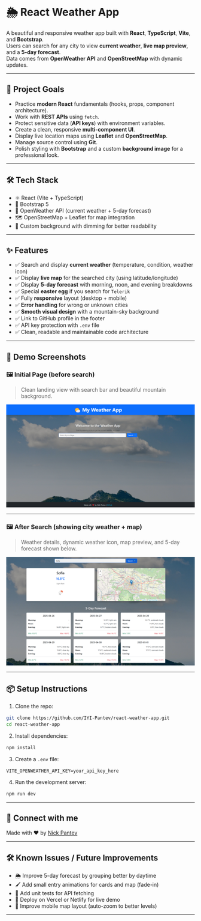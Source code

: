 # 🌦️ React Weather App

A beautiful and responsive weather app built with **React**, **TypeScript**, **Vite**, and **Bootstrap**.  
Users can search for any city to view **current weather**, **live map preview**, and a **5-day forecast**.  
Data comes from **OpenWeather API** and **OpenStreetMap** with dynamic updates.

---

## 🚀 Project Goals

- Practice **modern React** fundamentals (hooks, props, component architecture).
- Work with **REST APIs** using `fetch`.
- Protect sensitive data (**API keys**) with environment variables.
- Create a clean, responsive **multi-component UI**.
- Display live location maps using **Leaflet** and **OpenStreetMap**.
- Manage source control using **Git**.
- Polish styling with **Bootstrap** and a custom **background image** for a professional look.

---

## 🛠 Tech Stack

- ⚛️ React (Vite + TypeScript)
- 🎨 Bootstrap 5
- 📡 OpenWeather API (current weather + 5-day forecast)
- 🗺️ OpenStreetMap + Leaflet for map integration
- 🌄 Custom background with dimming for better readability

---

## ✨ Features

- ✅ Search and display **current weather** (temperature, condition, weather icon)
- ✅ Display **live map** for the searched city (using latitude/longitude)
- ✅ Display **5-day forecast** with morning, noon, and evening breakdowns
- ✅ Special **easter egg** if you search for `Telerik`
- ✅ Fully **responsive** layout (desktop + mobile)
- ✅ **Error handling** for wrong or unknown cities
- ✅ **Smooth visual design** with a mountain-sky background
- ✅ Link to GitHub profile in the footer
- ✅ API key protection with `.env` file
- ✅ Clean, readable and maintainable code architecture

---

## 📸 Demo Screenshots

### 🖼️ Initial Page (before search)

> Clean landing view with search bar and beautiful mountain background.

![Initial Page](./src/pictures/demo1.png)

---

### 🖼️ After Search (showing city weather + map)

> Weather details, dynamic weather icon, map preview, and 5-day forecast shown below.

![Weather and Map](./src/pictures/demo2.png)

---

## 📦 Setup Instructions

1. Clone the repo:

```bash
git clone https://github.com/IYI-Pantev/react-weather-app.git
cd react-weather-app
```

2. Install dependencies:

```bash
npm install
```

3. Create a `.env` file:

```
VITE_OPENWEATHER_API_KEY=your_api_key_here
```

4. Run the development server:

```bash
npm run dev
```

---

## 🤝 Connect with me

Made with ❤️ by [Nick Pantev](https://github.com/IYI-Pantev)

---

## 🛠 Known Issues / Future Improvements

- 🌦️ Improve 5-day forecast by grouping better by daytime
- 🖌️ Add small entry animations for cards and map (fade-in)
- 🧪 Add unit tests for API fetching
- 🚀 Deploy on Vercel or Netlify for live demo
- 📱 Improve mobile map layout (auto-zoom to better levels)

---
